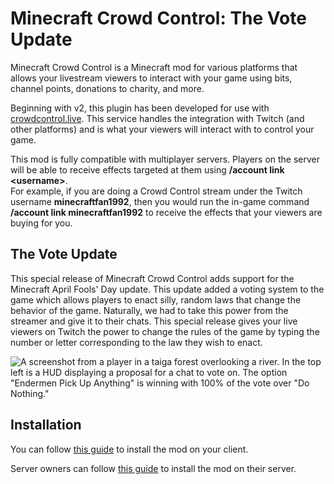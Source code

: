 # Minecraft Crowd Control: The Vote Update

Minecraft Crowd Control is a Minecraft mod for various platforms that allows your livestream
viewers to interact with your game using bits, channel points, donations to charity, and more.

Beginning with v2, this plugin has been developed for use
with [crowdcontrol.live](https://crowdcontrol.live). This service handles the integration with
Twitch (and other platforms) and is what your viewers will interact with to control your game.

This mod is fully compatible with multiplayer servers. Players on the server will be able to
receive effects targeted at them using **/account link \<username\>**.  
For example, if you are doing a Crowd Control stream under the Twitch username **minecraftfan1992**,
then you would run the in-game command **/account link minecraftfan1992** to receive the effects
that your viewers are buying for you.

## The Vote Update

This special release of Minecraft Crowd Control adds support for the Minecraft April Fools' Day
update. This update added a voting system to the game which allows players to enact silly, random
laws that change the behavior of the game. Naturally, we had to take this power from the streamer
and give it to their chats. This special release gives your live viewers on Twitch the power to
change the rules of the game by typing the number or letter corresponding to the law they wish to
enact.

![A screenshot from a player in a taiga forest overlooking a river. In the top left is a HUD displaying a proposal for a chat to vote on. The option "Endermen Pick Up Anything" is winning with 100% of the vote over "Do Nothing."](https://user-images.githubusercontent.com/13265322/231916445-ecd2de5b-9f7f-4794-9b20-b7478dff54ce.png)

## Installation

You can follow [this guide](guides/client_installation.md) to install the mod on your client.

Server owners can follow [this guide](guides/manual_installation.md) to install the mod on their
server.
